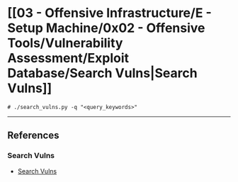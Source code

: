 # [[03 - Offensive Infrastructure/E - Setup Machine/0x02 - Offensive Tools/Vulnerability Assessment/Exploit Database/Search Vulns|Search Vulns]]

```
# ./search_vulns.py -q "<query_keywords>"
```

---
## References

### Search Vulns

- [Search Vulns](https://search-vulns.com/)